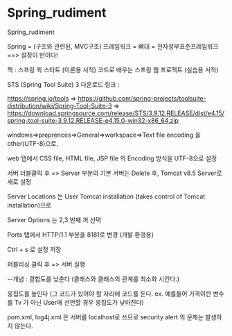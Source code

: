 # Spring_rudiment
Spring_rudiment

Spring = (구조와 관련된, MVC구조) 프레임워크 = 뼈대 = 전자정부표준프레임워크
==> 설정이 반이다!


책 : 스프링 퀵 스타트 (이론용 서적) 
     코드로 배우는 스프링 웹 프로젝트 (실습용 서적)


STS (Spring Tool Suite) 3 다운로드 링크 : 

https://spring.io/tools => 
https://github.com/spring-projects/toolsuite-distribution/wiki/Spring-Tool-Suite-3 =>
https://download.springsource.com/release/STS/3.9.12.RELEASE/dist/e4.15/spring-tool-suite-3.9.12.RELEASE-e4.15.0-win32-x86_64.zip


windows=>preprences=>General=>workspace=>Text file encoding 을 other(UTF-8)으로, 

web 탭에서 CSS file, HTML file, JSP file 의 Encoding 방식을 UTF-8으로 설정

서버 더블클릭 후 =>
Server 부분의 기본 서버는 Delete 후, Tomcat v8.5 Server로 새로 설정

Server Locations 는
User Tomcat installation (takes control of Tomcat installation)으로

Server Options 는 2,3 번째 꺼 선택

Ports 탭에서 HTTP/1.1 부분을 8181로 변경 (개발 환경용)

Ctrl + s 로 설정 저장

퍼블리싱 클릭 후 => 서버 실행


--개념 :
결합도를 낮춘다 (클래스와 클래스의 관계를 최소화 시킨다.)

응집도를 높인다 (그 코드가 있어야 할 자리에 코드를 둔다. ex. 예를들어 가격이란 변수를 Tv 가 아닌 User에 선언할 경우 응집도가 낮아진다)





pom.xml, log4j.xml 은 서버를 localhost로 쓰므로 security alert 의 문제는 발생하지 않는다.
